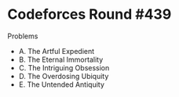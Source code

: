# Codeforces Round \#439

Problems
* A. The Artful Expedient
* B. The Eternal Immortality
* C. The Intriguing Obsession
* D. The Overdosing Ubiquity
* E. The Untended Antiquity
